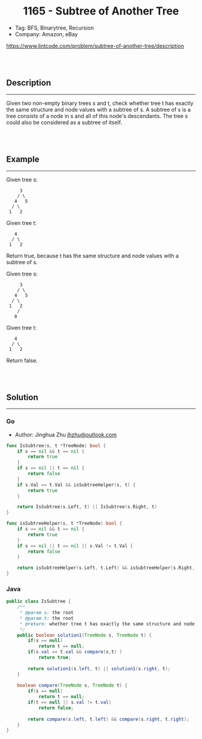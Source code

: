 # <center>1165 - Subtree of Another Tree</center> 


* Tag: BFS, Binarytree, Recursion
* Company: Amazon, eBay

https://www.lintcode.com/problem/subtree-of-another-tree/description

<br></br>



## Description
----
Given two non-empty binary trees s and t, check whether tree t has exactly the same structure and node values with a subtree of s. A subtree of s is a tree consists of a node in s and all of this node's descendants. The tree s could also be considered as a subtree of itself.

<br></br>



## Example
----
Given tree s:
```
     3
    / \
   4   5
  / \
 1   2
```

Given tree t:
```
   4 
  / \
 1   2
```
Return true, because t has the same structure and node values with a subtree of s.

Given tree s:
```
     3
    / \
   4   5
  / \
 1   2
    /
   0
```

Given tree t:
```
   4
  / \
 1   2
```

Return false.

<br></br>



## Solution
----
### Go
* Author: Jinghua Zhu jhzhu@outlook.com

```go
func IsSubtree(s, t *TreeNode) bool {
	if s == nil && t == nil {
		return true
	}
	if s == nil || t == nil {
		return false
	}
	if s.Val == t.Val && isSubtreeHelper(s, t) {
		return true
	}

	return IsSubtree(s.Left, t) || IsSubtree(s.Right, t)
}

func isSubtreeHelper(s, t *TreeNode) bool {
	if s == nil && t == nil {
		return true
	}
	if s == nil || t == nil || s.Val != t.Val {
		return false
	}

	return isSubtreeHelper(s.Left, t.Left) && isSubtreeHelper(s.Right, t.Right)
}

```


### Java
```java
public class IsSubtree {
	/**
     * @param s: the root
     * @param t: the root
     * @return: whether tree t has exactly the same structure and node values with a subtree of s
     */
    public boolean solution1(TreeNode s, TreeNode t) {
        if(s == null)
        	return t == null;
        if(s.val == t.val && compare(s,t) )
        	return true;
        
        return solution1(s.left, t) || solution1(s.right, t);
    }
    
    boolean compare(TreeNode s, TreeNode t) {
        if(s == null)
        	return t == null;
        if(t == null || s.val != t.val)
        	return false;
        
        return compare(s.left, t.left) && compare(s.right, t.right);
    }
}
```